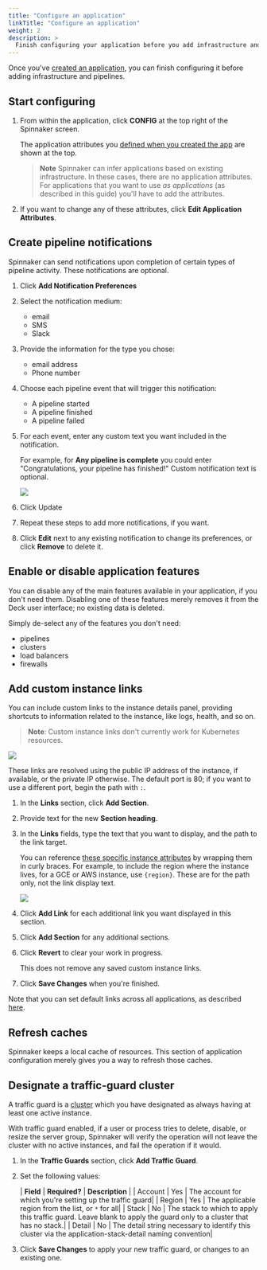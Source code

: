 ```yaml
---
title: "Configure an application"
linkTitle: "Configure an application"
weight: 2
description: >
  Finish configuring your application before you add infrastructure and pipelines.
---
```



Once you've [created an application](/docs/guides/user/applications/create/), you can
finish configuring it before adding infrastructure and pipelines.

## Start configuring

1. From within the application, click **CONFIG** at the top right of the
Spinnaker screen.

   The application attributes you [defined when you created the app](/docs/guides/user/applications/create/) are shown at the top.

   > **Note** Spinnaker can infer applications based on existing infrastructure.
   > In these cases, there are no application attributes. For applications that
   > you want to use *as applications* (as described in this guide) you'll have
   > to add the attributes.

1. If you want to change any of these attributes, click **Edit Application
Attributes**.

## Create pipeline notifications

Spinnaker can send notifications upon completion of certain types of pipeline
activity. These notifications are optional.

1. Click **Add Notification Preferences**

1. Select the notification medium:
   * email
   * SMS
   * Slack

1. Provide the information for the type you chose:
   * email address
   * Phone number

1. Choose each pipeline event that will trigger this notification:
   * A pipeline started
   * A pipeline finished
   * A pipeline failed

1. For each event, enter any custom text you want included in the notification.

   For example, for **Any pipeline is complete** you could enter
   "Congratulations, your pipeline has finished!" Custom notification text is
   optional.

   ![](/docs/guides/user/applications/event_notification_prefs.png)

1. Click Update

1. Repeat these steps to add more notifications, if you want.

1. Click **Edit** next to any existing notification to change its preferences,
or click **Remove** to delete it.

## Enable or disable application features

You can disable any of the main features available in your application, if you
don't need them. Disabling one of these features merely removes it from the
Deck user interface; no existing data is deleted.

Simply de-select any of the features you don't need:

* pipelines
* clusters
* load balancers
* firewalls

## Add custom instance links

You can include custom links to the instance details panel, providing shortcuts
to information related to the instance, like logs, health, and so on.

> **Note**: Custom instance links don't currently work for Kubernetes resources.

![](/docs/guides/user/applications/instance_with_links.png)

These links are resolved using the public IP address of the instance, if
available, or the private IP otherwise. The default port is 80; if you want to
use a different port, begin the path with `:`.

1. In the **Links** section, click **Add Section**.

1. Provide text for the new **Section heading**.

1. In the **Links** fields, type the text that you want to display, and the path
to the link target.

   You can reference [these specific instance attributes](/docs/guides/user/instance-links/#available-template-fields)
   by wrapping them in curly braces. For example, to include the region where
   the instance lives, for a GCE or AWS instance, use `{region}`. These are for
   the path only, not the link display text.

   ![](/docs/guides/user/applications/app_config_add_link.png)

1. Click **Add Link** for each additional link you want displayed in this
section.

1. Click **Add Section** for any additional sections.

1. Click **Revert** to clear your work in progress.

   This does not remove any saved custom instance links.

1. Click **Save Changes** when you're finished.

Note that you can set default links across all applications, as described
[here](/docs/guides/user/instance-links/#default-links).


## Refresh caches

Spinnaker keeps a local cache of resources. This section of application
configuration merely gives you a way to refresh those caches.

## Designate a traffic-guard cluster

A traffic guard is a [cluster](/docs/concepts/clusters/) which you have designated as
always having at least one active instance.

With traffic guard enabled, if a user or process tries to delete, disable, or
resize the server group, Spinnaker will verify the operation will not leave the
cluster with no active instances, and fail the operation if it would.

1. In the **Traffic Guards** section, click **Add Traffic Guard**.

1. Set the following values:

   | **Field** | **Required?** | **Description** |
   | Account | Yes | The account for which you're setting up the traffic guard|
   | Region | Yes | The applicable region from the list, or `*` for all|
   | Stack | No | The stack to which to apply this traffic guard. Leave blank to apply the guard only to a cluster that has no stack.|
   | Detail | No | The detail string necessary to identify this cluster via the application-stack-detail naming convention|

1. Click **Save Changes** to apply your new traffic guard, or changes to an existing one.
